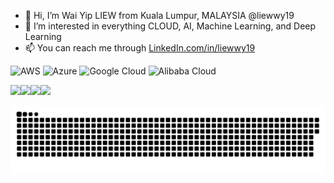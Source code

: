 - 👋 Hi, I’m Wai Yip LIEW from Kuala Lumpur, MALAYSIA @liewwy19
- 👀 I’m interested in everything CLOUD, AI, Machine Learning, and Deep Learning
- 📫 You can reach me through [LinkedIn.com/in/liewwy19](https://www.linkedin.com/in/liewwy19/)

![AWS](https://img.shields.io/badge/AWS-%23FF9900.svg?style=for-the-badge&logo=amazon-aws&logoColor=white)
![Azure](https://img.shields.io/badge/azure-%230072C6.svg?style=for-the-badge&logo=microsoftazure&logoColor=white)
![Google Cloud](https://img.shields.io/badge/GoogleCloud-%234285F4.svg?style=for-the-badge&logo=google-cloud&logoColor=white)
![Alibaba Cloud](https://img.shields.io/badge/AlibabaCloud-%23FF6701.svg?style=for-the-badge&logo=alibabacloud&logoColor=white)

<a href="https://www.credly.com/badges/f111b0d8-e493-4fa4-9198-faa9b20cf2f2"><img src="https://images.credly.com/size/340x340/images/00634f82-b07f-4bbd-a6bb-53de397fc3a6/image.png" height="150px" target="_blank" /></a><a href="https://www.credential.net/90b949f2-a720-4b00-b6c1-da8ad912124f"><img src="https://images.credential.net/badge/tiny/qjeluf2q_1667535746188_badge.png" height="150px" target="_blank" /></a><a href="https://www.credly.com/badges/0ea76f79-e1c7-4398-83cf-df26f68ce186"><img src="https://images.credly.com/size/340x340/images/be8fcaeb-c769-4858-b567-ffaaa73ce8cf/image.png" height="150px" target="_blank" /></a><a href="https://edu.alibabacloud.com/certification/aca_businessuser?spm=a2c4d.11423077.0.0.588c12dbq8pyAR"><img src="https://img.alicdn.com/imgextra/i4/O1CN019FPxjG1RcxZLw9MU6_!!6000000002133-2-tps-668-668.png" height="150px" target="_blank" /></a>

<img src="contributions.svg">

<!---
liewwy19/liewwy19 is a ✨ special ✨ repository because its `README.md` (this file) appears on your GitHub profile.
You can click the Preview link to take a look at your changes.
--->
